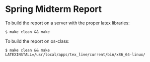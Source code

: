 Spring Midterm Report
=====================

To build the report on a server with the proper latex libraries:
```
$ make clean && make
```

To build the report on os-class:
```
$ make clean && make LATEXINSTALL=/usr/local/apps/tex_live/current/bin/x86_64-linux/
```
